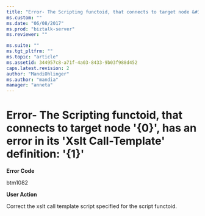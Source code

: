 ```yaml
---
title: "Error- The Scripting functoid, that connects to target node &#39;{0}&#39;, has an error in its &#39;Xslt Call-Template&#39; definition: &#39;{1}&#39; | Microsoft Docs"
ms.custom: ""
ms.date: "06/08/2017"
ms.prod: "biztalk-server"
ms.reviewer: ""

ms.suite: ""
ms.tgt_pltfrm: ""
ms.topic: "article"
ms.assetid: 344957c8-a71f-4a03-8433-9b03f988d452
caps.latest.revision: 2
author: "MandiOhlinger"
ms.author: "mandia"
manager: "anneta"
---
```

# Error- The Scripting functoid, that connects to target node &#39;{0}&#39;, has an error in its &#39;Xslt Call-Template&#39; definition: &#39;{1}&#39;
**Error Code**  
  
 btm1082  
  
 **User Action**  
  
 Correct the xslt call template script specified for the script functoid.
